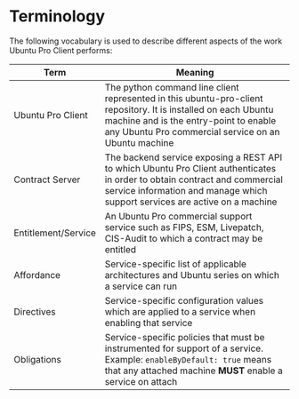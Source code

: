 # Terminology

The following vocabulary is used to describe different aspects of the work
Ubuntu Pro Client performs:

| Term     | Meaning |
| -------- | -------- |
| Ubuntu Pro Client | The python command line client represented in this ubuntu-pro-client repository. It is installed on each Ubuntu machine and is the entry-point to enable any Ubuntu Pro commercial service on an Ubuntu machine |
| Contract Server | The backend service exposing a REST API to which Ubuntu Pro Client authenticates in order to obtain contract and commercial service information and manage which support services are active on a machine |
| Entitlement/Service | An Ubuntu Pro commercial support service such as FIPS, ESM, Livepatch, CIS-Audit to which a contract may be entitled |
| Affordance | Service-specific list of applicable architectures and Ubuntu series on which a service can run |
| Directives | Service-specific configuration values which are applied to a service when enabling that service |
| Obligations | Service-specific policies that must be instrumented for support of a service. Example: `enableByDefault: true` means that any attached machine **MUST** enable a service on attach |
